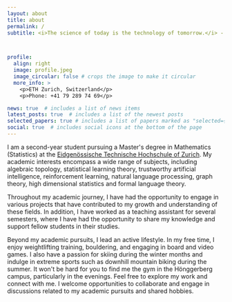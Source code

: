 ```yaml
---
layout: about
title: about
permalink: /
subtitle: <i>The science of today is the technology of tomorrow.</i> - Edward Teller



profile:
  align: right
  image: profile.jpeg
  image_circular: false # crops the image to make it circular
  more_info: >
    <p>ETH Zurich, Switzerland</p>
    <p>Phone: +41 79 289 74 69</p>

news: true  # includes a list of news items
latest_posts: true  # includes a list of the newest posts
selected_papers: true # includes a list of papers marked as "selected={true}"
social: true  # includes social icons at the bottom of the page
---
```


I am a second-year student pursuing a Master's degree in Mathematics (Statistics) at the [Eidgenössische Technische Hochschule of Zurich](https://ethz.ch/en.html). My academic interests encompass a wide range of subjects, including algebraic topology, statistical learning theory, trustworthy artificial intelligence, reinforcement learning, natural language processing, graph theory, high dimensional statistics and formal language theory.

Throughout my academic journey, I have had the opportunity to engage in various projects that have contributed to my growth and understanding of these fields. In addition, I have worked as a teaching assistant for several semesters, where I have had the opportunity to share my knowledge and support fellow students in their studies.

Beyond my academic pursuits, I lead an active lifestyle. In my free time, I enjoy weightlifting training, bouldering, and engaging in board and video games. I also have a passion for skiing during the winter months and indulge in extreme sports such as downhill mountain biking during the summer. It won't be hard for you to find me the gym in the Hönggerberg campus, particularly in the evenings. Feel free to explore my work and connect with me. I welcome opportunities to collaborate and engage in discussions related to my academic pursuits and shared hobbies.